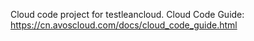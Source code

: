 Cloud code project for testleancloud. Cloud Code Guide: https://cn.avoscloud.com/docs/cloud_code_guide.html